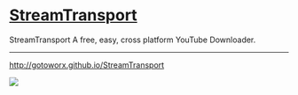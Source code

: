 # [StreamTransport](http://gotoworx.github.io/StreamTransport/)

StreamTransport A free, easy, cross platform YouTube Downloader.

---
http://gotoworx.github.io/StreamTransport

![](http://gotoworx.github.io/StreamTransport/images/capture1.png)
